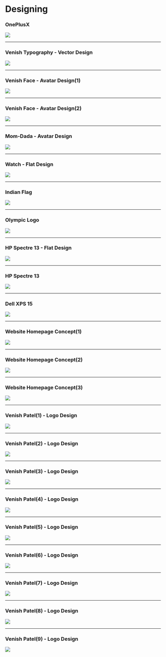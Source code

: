 # Designing


### OnePlusX
![](OnePlusX.jpg)

---

### Venish Typography - Vector Design
![](Venish-1.jpg)

---

### Venish Face - Avatar Design(1)
![](VenishAvatar-5.png)

---

### Venish Face - Avatar Design(2)
![](VenishAvatar-4.jpg)

---

### Mom-Dada - Avatar Design
![](Mamma-Daddy-6.jpg)

---

### Watch - Flat Design
![](Watch.jpg	)

---

### Indian Flag
![](IndianFlag.jpg)

---

### Olympic Logo
![](Olympic.jpg)

---

### HP Spectre 13 - Flat Design
![](HpSpectre13-Top-2016-1.jpg)

---

### HP Spectre 13
![](HpSpectre13-2016.png)

---

### Dell XPS 15 
![](DellXPS15Top.jpg)

---

### Website Homepage Concept(1)
![](Wanice_website.jpg)

---

### Website Homepage Concept(2)
![](Wanice_website.png)

---

### Website Homepage Concept(3)
![](Mysite2.jpg)

---

### Venish Patel(1) - Logo Design
![](VenishPatel-5.jpg)

---

### Venish Patel(2) - Logo Design
![](VenishPatel-3.png)

---

### Venish Patel(3) - Logo Design
![](VenishPatel-4.png)

---

### Venish Patel(4) - Logo Design
![](W_Material_logo3.jpg)

---

### Venish Patel(5) - Logo Design
![](W_Material_logo4.jpg)

---

### Venish Patel(6) - Logo Design
![](W_round_logo1.jpg)

---

### Venish Patel(7) - Logo Design
![](VenishLogo.jpg)

---

### Venish Patel(8) - Logo Design
![](VenishLogo1.jpg)

---

### Venish Patel(9) - Logo Design
![](VenishLogo11.jpg)
